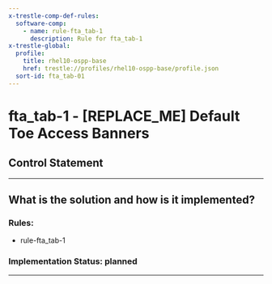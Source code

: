 ```yaml
---
x-trestle-comp-def-rules:
  software-comp:
    - name: rule-fta_tab-1
      description: Rule for fta_tab-1
x-trestle-global:
  profile:
    title: rhel10-ospp-base
    href: trestle://profiles/rhel10-ospp-base/profile.json
  sort-id: fta_tab-01
---
```


# fta_tab-1 - \[REPLACE_ME\] Default Toe Access Banners

## Control Statement

______________________________________________________________________

## What is the solution and how is it implemented?

<!-- For implementation status enter one of: implemented, partial, planned, alternative, not-applicable -->

<!-- Note that the list of rules under ### Rules: is read-only and changes will not be captured after assembly to JSON -->

<!-- Add control implementation description here for control: fta_tab-1 -->

### Rules:

  - rule-fta_tab-1

### Implementation Status: planned

______________________________________________________________________
